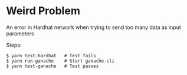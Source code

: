# Weird Problem

An error in Hardhat network when trying to send too many data as input parameters

Steps:
  ```
  $ yarn test-hardhat   # Test fails
  $ yarn run-ganache    # Start ganache-cli
  $ yarn test-ganache   # Test passes
  ```
